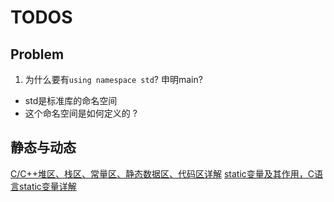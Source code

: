 # TODOS

## Problem
1. 为什么要有`using namespace std`? 申明main?
* std是标准库的命名空间
* 这个命名空间是如何定义的 ?


## 静态与动态
[C/C++堆区、栈区、常量区、静态数据区、代码区详解](https://blog.csdn.net/yu97271486/article/details/80444587)
[static变量及其作用，C语言static变量详解](http://c.biancheng.net/view/301.html)
